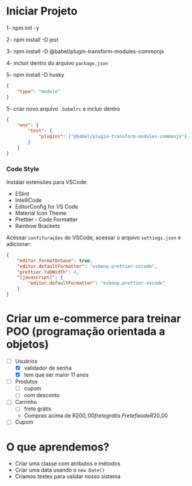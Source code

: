 # Iniciar Projeto

1- npm init -y

2- npm install -D jest

3- npm install -D @babel/plugin-transform-modules-commonjs

4- incluir dentro do arquivo `package.json`

5- npm install -D husky

```json
{
    "type": "module"
}
```

5- criar novo arquivo `.babelrc` e incluir dentro

```json
{
    "env": {
        "test": {
            "plugins": ["@babel/plugin-transform-modules-commonjs"]
        }
    }
}
```

### Code Style

Instalar extensões para VSCode:

-   ESlint
-   IntelliCode
-   EditorConfig for VS Code
-   Material Icon Theme
-   Prettier - Code Formatter
-   Rainbow Brackets

Acessar `confifurações` do VSCode, acessar o arquivo `settings.json` e adicionar:

```json
{
    "editor.formatOnSave": true,
    "editor.defaultFormatter": "esbenp.prettier-vscode",
    "prettier.tabWidth": 4,
    "[javascript]": {
        "editor.defaultFormatter": "esbenp.prettier-vscode"
    }
}
```

# Criar um e-commerce para treinar POO (programação orientada a objetos)

-   [ ] Usuários
    -   [x] validador de senha
    -   [x] tem que ser maior 11 anos
-   [ ] Produtos
    -   [ ] cupom
    -   [ ] com desconto
-   [ ] Carrinho
    -   [ ] frete grátis
    -   Compras acima de R$200,00 frete grátis. Frete fixo de R$20,00
-   [ ] Cupom

# O que aprendemos?

-   Criar uma classe com atributos e métodos
-   Criar uma data usando o `new Date()`
-   Criamos testes para validar nosso sistema
